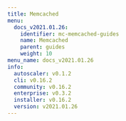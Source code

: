 ```yaml
---
title: Memcached
menu:
  docs_v2021.01.26:
    identifier: mc-memcached-guides
    name: Memcached
    parent: guides
    weight: 10
menu_name: docs_v2021.01.26
info:
  autoscaler: v0.1.2
  cli: v0.16.2
  community: v0.16.2
  enterprise: v0.3.2
  installer: v0.16.2
  version: v2021.01.26
---
```



